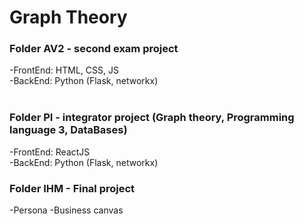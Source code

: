 # Graph Theory 

<h3>Folder AV2 - second exam project</h3>
 -FrontEnd: HTML, CSS, JS <br>
 -BackEnd: Python (Flask, networkx)
 <br>
 <br>
 
<h3>Folder PI - integrator project (Graph theory, Programming language 3, DataBases)</h3>
 -FrontEnd: ReactJS <br>
 -BackEnd: Python (Flask, networkx)
 
 <h3>Folder IHM - Final project</h3>
-Persona
-Business canvas

